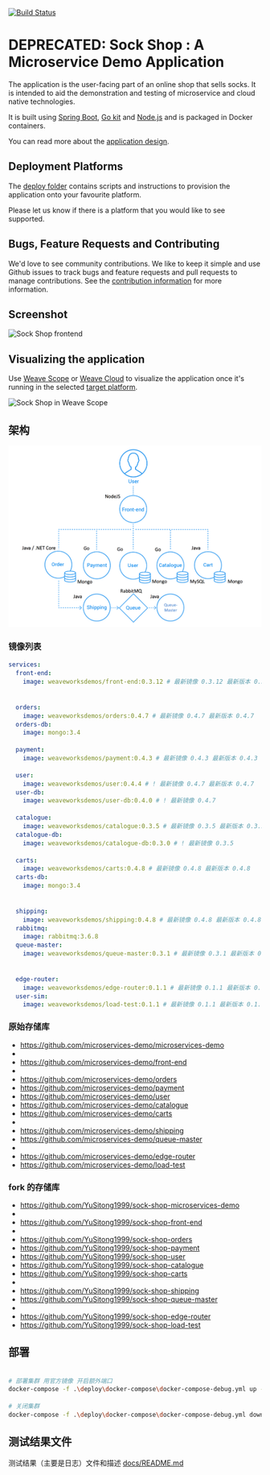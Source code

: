 [![Build Status](https://travis-ci.org/microservices-demo/microservices-demo.svg?branch=master)](https://travis-ci.org/microservices-demo/microservices-demo)

# DEPRECATED: Sock Shop : A Microservice Demo Application

The application is the user-facing part of an online shop that sells socks. It is intended to aid the demonstration and
testing of microservice and cloud native technologies.

It is built using [Spring Boot](http://projects.spring.io/spring-boot/), [Go kit](http://gokit.io)
and [Node.js](https://nodejs.org/) and is packaged in Docker containers.

You can read more about the [application design](./internal-docs/design.md).

## Deployment Platforms

The [deploy folder](./deploy/) contains scripts and instructions to provision the application onto your favourite
platform.

Please let us know if there is a platform that you would like to see supported.

## Bugs, Feature Requests and Contributing

We'd love to see community contributions. We like to keep it simple and use Github issues to track bugs and feature
requests and pull requests to manage contributions. See the [contribution information](.github/CONTRIBUTING.md) for more
information.

## Screenshot

![Sock Shop frontend](https://github.com/microservices-demo/microservices-demo.github.io/raw/master/assets/sockshop-frontend.png)

## Visualizing the application

Use [Weave Scope](http://weave.works/products/weave-scope/) or [Weave Cloud](http://cloud.weave.works/) to visualize the
application once it's running in the selected [target platform](./deploy/).

![Sock Shop in Weave Scope](https://github.com/microservices-demo/microservices-demo.github.io/raw/master/assets/sockshop-scope.png)

## 架构

![](Architecture.png)

### 镜像列表

```yaml
services:
  front-end:
    image: weaveworksdemos/front-end:0.3.12 # 最新镜像 0.3.12 最新版本 0.3.12


  orders:
    image: weaveworksdemos/orders:0.4.7 # 最新镜像 0.4.7 最新版本 0.4.7
  orders-db:
    image: mongo:3.4

  payment:
    image: weaveworksdemos/payment:0.4.3 # 最新镜像 0.4.3 最新版本 0.4.3

  user:
    image: weaveworksdemos/user:0.4.4 # ! 最新镜像 0.4.7 最新版本 0.4.7
  user-db:
    image: weaveworksdemos/user-db:0.4.0 # ! 最新镜像 0.4.7

  catalogue:
    image: weaveworksdemos/catalogue:0.3.5 # 最新镜像 0.3.5 最新版本 0.3.5
  catalogue-db:
    image: weaveworksdemos/catalogue-db:0.3.0 # ! 最新镜像 0.3.5

  carts:
    image: weaveworksdemos/carts:0.4.8 # 最新镜像 0.4.8 最新版本 0.4.8
  carts-db:
    image: mongo:3.4


  shipping:
    image: weaveworksdemos/shipping:0.4.8 # 最新镜像 0.4.8 最新版本 0.4.8
  rabbitmq:
    image: rabbitmq:3.6.8
  queue-master:
    image: weaveworksdemos/queue-master:0.3.1 # 最新镜像 0.3.1 最新版本 0.3.1


  edge-router:
    image: weaveworksdemos/edge-router:0.1.1 # 最新镜像 0.1.1 最新版本 0.1.1
  user-sim:
    image: weaveworksdemos/load-test:0.1.1 # 最新镜像 0.1.1 最新版本 0.1.1

```

### 原始存储库

* https://github.com/microservices-demo/microservices-demo
*
* https://github.com/microservices-demo/front-end
*
* https://github.com/microservices-demo/orders
* https://github.com/microservices-demo/payment
* https://github.com/microservices-demo/user
* https://github.com/microservices-demo/catalogue
* https://github.com/microservices-demo/carts
*
* https://github.com/microservices-demo/shipping
* https://github.com/microservices-demo/queue-master
*
* https://github.com/microservices-demo/edge-router
* https://github.com/microservices-demo/load-test

### fork 的存储库

* https://github.com/YuSitong1999/sock-shop-microservices-demo
*
* https://github.com/YuSitong1999/sock-shop-front-end
*
* https://github.com/YuSitong1999/sock-shop-orders
* https://github.com/YuSitong1999/sock-shop-payment
* https://github.com/YuSitong1999/sock-shop-user
* https://github.com/YuSitong1999/sock-shop-catalogue
* https://github.com/YuSitong1999/sock-shop-carts
*
* https://github.com/YuSitong1999/sock-shop-shipping
* https://github.com/YuSitong1999/sock-shop-queue-master
*
* https://github.com/YuSitong1999/sock-shop-edge-router
* https://github.com/YuSitong1999/sock-shop-load-test

## 部署

```Bash

# 部署集群 用官方镜像 开启额外端口
docker-compose -f .\deploy\docker-compose\docker-compose-debug.yml up -d

# 关闭集群
docker-compose -f .\deploy\docker-compose\docker-compose-debug.yml down

```

## 测试结果文件

测试结果（主要是日志）文件和描述 [docs/README.md](dev-doc/README.md)
